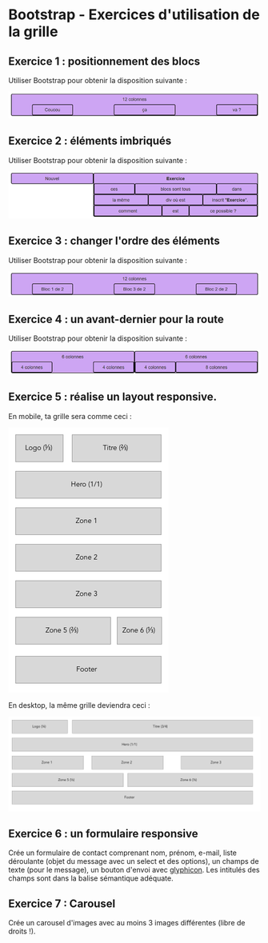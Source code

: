 # Bootstrap - Exercices d'utilisation de la grille

## Exercice 1 : positionnement des blocs

Utiliser Bootstrap pour obtenir la disposition suivante :

![alt text](bootstrap-ex01.png)

## Exercice 2 : éléments imbriqués

Utiliser Bootstrap pour obtenir la disposition suivante :

![alt text](bootstrap-ex02.png)

## Exercice 3 : changer l'ordre des éléments

Utiliser Bootstrap pour obtenir la disposition suivante :

![alt text](bootstrap-ex03.png)

## Exercice 4 : un avant-dernier pour la route

Utiliser Bootstrap pour obtenir la disposition suivante :

![alt text](bootstrap-ex04.png)

## Exercice 5 : réalise un layout responsive.

En mobile, ta grille sera comme ceci :  

[![](./bootstrap-ex05-mobile.png)](./bootstrap-ex05-mobile.png)

En desktop, la même grille deviendra ceci :   

[![](./bootstrap-ex05-desktop.png)](./bootstrap-ex05-desktop.png)

## Exercice 6 : un formulaire responsive

Crée un formulaire de contact comprenant nom, prénom, e-mail, liste déroulante (objet du message avec un select et des options), un champs de texte (pour le message), un bouton d'envoi avec [glyphicon](http://glyphicons.com/). Les intitulés des champs sont dans la balise sémantique adéquate. 

## Exercice 7 : Carousel

Crée un carousel d'images avec au moins 3 images différentes (libre de droits !). 
